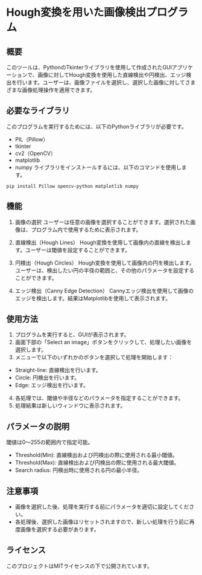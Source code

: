 # Hough変換を用いた画像検出プログラム

## 概要
このツールは、PythonのTkinterライブラリを使用して作成されたGUIアプリケーションで、画像に対してHough変換を使用した直線検出や円検出、エッジ検出を行います。ユーザーは、画像ファイルを選択し、選択した画像に対してさまざまな画像処理操作を適用できます。

## 必要なライブラリ
このプログラムを実行するためには、以下のPythonライブラリが必要です。

* PIL（Pillow）
* tkinter
* cv2（OpenCV）
* matplotlib
* numpy
ライブラリをインストールするには、以下のコマンドを使用します。
```
pip install Pillow opencv-python matplotlib numpy
```

## 機能
1. 画像の選択
ユーザーは任意の画像を選択することができます。選択された画像は、プログラム内で使用するために表示されます。

2. 直線検出（Hough Lines）
Hough変換を使用して画像内の直線を検出します。ユーザーは閾値を設定することができます。

3. 円検出（Hough Circles）
Hough変換を使用して画像内の円を検出します。ユーザーは、検出したい円の半径の範囲と、その他のパラメータを設定することができます。

4. エッジ検出（Canny Edge Detection）
Cannyエッジ検出を使用して画像のエッジを検出します。結果はMatplotlibを使用して表示されます。

## 使用方法
1. プログラムを実行すると、GUIが表示されます。
2. 画面下部の「Select an image」ボタンをクリックして、処理したい画像を選択します。
3. メニューで以下のいずれかのボタンを選択して処理を開始します：
  - Straight-line: 直線検出を行います。
  - Circle: 円検出を行います。
  - Edge: エッジ検出を行います。
4. 各処理では、閾値や半径などのパラメータを指定することができます。
5. 処理結果は新しいウィンドウに表示されます。

## パラメータの説明
閾値は0〜255の範囲内で指定可能。
-  Threshold(Min): 直線検出および円検出の際に使用される最小閾値。
-  Threshold(Max): 直線検出および円検出の際に使用される最大閾値。
-  Search radius: 円検出時に使用される円の最小半径。

## 注意事項
- 画像を選択した後、処理を実行する前にパラメータを適切に設定してください。
- 各処理後、選択した画像はリセットされますので、新しい処理を行う前に再度画像を選択する必要があります。

## ライセンス
このプロジェクトはMITライセンスの下で公開されています。

